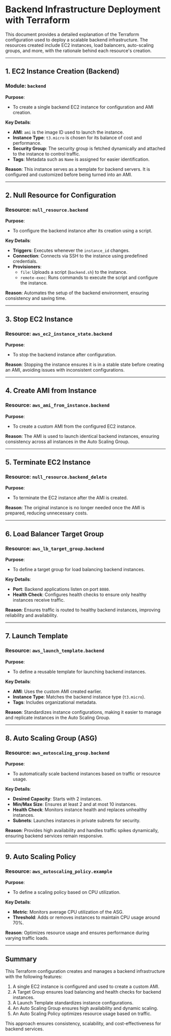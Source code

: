 
# Backend Infrastructure Deployment with Terraform

This document provides a detailed explanation of the Terraform configuration used to deploy a scalable backend infrastructure. The resources created include EC2 instances, load balancers, auto-scaling groups, and more, with the rationale behind each resource's creation.

---

## **1. EC2 Instance Creation (Backend)**
### **Module: `backend`**

**Purpose**:
- To create a single backend EC2 instance for configuration and AMI creation.

**Key Details**:
- **AMI**: `ami` is the image ID used to launch the instance.
- **Instance Type**: `t3.micro` is chosen for its balance of cost and performance.
- **Security Group**: The security group is fetched dynamically and attached to the instance to control traffic.
- **Tags**: Metadata such as `Name` is assigned for easier identification.

**Reason**:
This instance serves as a template for backend servers. It is configured and customized before being turned into an AMI.

---

## **2. Null Resource for Configuration**
### **Resource: `null_resource.backend`**

**Purpose**:
- To configure the backend instance after its creation using a script.

**Key Details**:
- **Triggers**: Executes whenever the `instance_id` changes.
- **Connection**: Connects via SSH to the instance using predefined credentials.
- **Provisioners**:
  - `file`: Uploads a script (`backend.sh`) to the instance.
  - `remote-exec`: Runs commands to execute the script and configure the instance.

**Reason**:
Automates the setup of the backend environment, ensuring consistency and saving time.

---

## **3. Stop EC2 Instance**
### **Resource: `aws_ec2_instance_state.backend`**

**Purpose**:
- To stop the backend instance after configuration.

**Reason**:
Stopping the instance ensures it is in a stable state before creating an AMI, avoiding issues with inconsistent configurations.

---

## **4. Create AMI from Instance**
### **Resource: `aws_ami_from_instance.backend`**

**Purpose**:
- To create a custom AMI from the configured EC2 instance.

**Reason**:
The AMI is used to launch identical backend instances, ensuring consistency across all instances in the Auto Scaling Group.

---

## **5. Terminate EC2 Instance**
### **Resource: `null_resource.backend_delete`**

**Purpose**:
- To terminate the EC2 instance after the AMI is created.

**Reason**:
The original instance is no longer needed once the AMI is prepared, reducing unnecessary costs.

---

## **6. Load Balancer Target Group**
### **Resource: `aws_lb_target_group.backend`**

**Purpose**:
- To define a target group for load balancing backend instances.

**Key Details**:
- **Port**: Backend applications listen on port `8080`.
- **Health Check**: Configures health checks to ensure only healthy instances receive traffic.

**Reason**:
Ensures traffic is routed to healthy backend instances, improving reliability and availability.

---

## **7. Launch Template**
### **Resource: `aws_launch_template.backend`**

**Purpose**:
- To define a reusable template for launching backend instances.

**Key Details**:
- **AMI**: Uses the custom AMI created earlier.
- **Instance Type**: Matches the backend instance type (`t3.micro`).
- **Tags**: Includes organizational metadata.

**Reason**:
Standardizes instance configurations, making it easier to manage and replicate instances in the Auto Scaling Group.

---

## **8. Auto Scaling Group (ASG)**
### **Resource: `aws_autoscaling_group.backend`**

**Purpose**:
- To automatically scale backend instances based on traffic or resource usage.

**Key Details**:
- **Desired Capacity**: Starts with 2 instances.
- **Min/Max Size**: Ensures at least 2 and at most 10 instances.
- **Health Check**: Monitors instance health and replaces unhealthy instances.
- **Subnets**: Launches instances in private subnets for security.

**Reason**:
Provides high availability and handles traffic spikes dynamically, ensuring backend services remain responsive.

---

## **9. Auto Scaling Policy**
### **Resource: `aws_autoscaling_policy.example`**

**Purpose**:
- To define a scaling policy based on CPU utilization.

**Key Details**:
- **Metric**: Monitors average CPU utilization of the ASG.
- **Threshold**: Adds or removes instances to maintain CPU usage around 70%.

**Reason**:
Optimizes resource usage and ensures performance during varying traffic loads.

---

## **Summary**
This Terraform configuration creates and manages a backend infrastructure with the following features:
1. A single EC2 instance is configured and used to create a custom AMI.
2. A Target Group ensures load balancing and health checks for backend instances.
3. A Launch Template standardizes instance configurations.
4. An Auto Scaling Group ensures high availability and dynamic scaling.
5. An Auto Scaling Policy optimizes resource usage based on traffic.

This approach ensures consistency, scalability, and cost-effectiveness for backend services.
